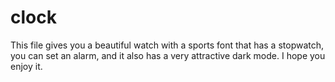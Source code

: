 # clock
This file gives you a beautiful watch with a sports font that has a stopwatch, you can set an alarm, and it also has a very attractive dark mode. I hope you enjoy it.
